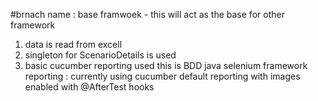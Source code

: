 #brnach name : base framwoek - this will act as the base for other framework
1) data is read from excell
2) singleton for ScenarioDetails is used
3) basic cucumber reporting used
this is
BDD java selenium framework
reporting : currently using cucumber default reporting with images enabled with @AfterTest hooks

